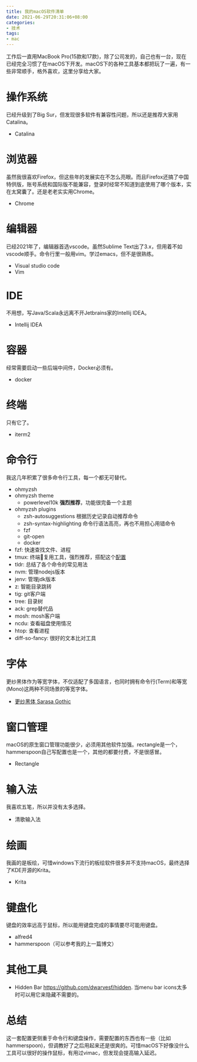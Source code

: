 ```yaml
---
title: 我的macOS软件清单
date: 2021-06-29T20:31:06+08:00
categories:
- 技术
tags:
- mac
---
```


工作后一直用MacBook Pro(15款和17款)，除了公司发的，自己也有一台，现在已经完全习惯了在macOS下开发。macOS下的各种工具基本都把玩了一遍，有一些非常顺手，格外喜欢，这里分享给大家。

# 操作系统

已经升级到了Big Sur，但发现很多软件有兼容性问题，所以还是推荐大家用Catalina。

- Catalina

# 浏览器

虽然我很喜欢Firefox，但这些年的发展实在不怎么亮眼。而且Firefox还搞了中国特供版，账号系统和国际版不能兼容，登录时经常不知道到底使用了哪个版本，实在太窝囊了。还是老老实实用Chrome。

- Chrome

# 编辑器

已经2021年了，编辑器首选vscode。虽然Sublime Text出了3.x，但用着不如vscode顺手。命令行里一般用vim。学过emacs，但不是很熟练。

- Visual studio code
- Vim

# IDE

不用想，写Java/Scala永远离不开Jetbrains家的Intellij IDEA。

- Intellij IDEA

# 容器

经常需要启动一些后端中间件，Docker必须有。

- docker

# 终端

只有它了。

- iterm2

# 命令行

我这几年积累了很多命令行工具，每一个都无可替代。

- ohmyzsh
- ohmyzsh theme
    - powerlevel10k **强烈推荐**，功能很完备一个主题
- ohmyzsh plugins
    - zsh-autosuggestions 根据历史记录自动推荐命令
    - zsh-syntax-highlighting 命令行语法高亮，再也不用担心用错命令
    - fzf
    - git-open
    - docker
- fzf: 快速查找文件、进程
- tmux: 终端复用工具，强烈推荐，搭配这个[配置](https://github.com/gpakosz/.tmux)
- tldr: 总结了各个命令的常见用法
- nvm: 管理nodejs版本
- jenv: 管理jdk版本
- z: 智能目录跳转
- tig: git客户端
- tree: 目录树
- ack: grep替代品
- mosh: mosh客户端
- ncdu: 查看磁盘使用情况
- htop: 查看进程
- diff-so-fancy: 很好的文本比对工具

# 字体

更纱黑体作为等宽字体，不仅适配了多国语言，也同时拥有命令行(Term)和等宽(Mono)这两种不同场景的等宽字体。

- [更纱黑体 Sarasa Gothic](https://github.com/be5invis/Sarasa-Gothic/)

# 窗口管理

macOS的原生窗口管理功能很少，必须用其他软件加强。rectangle是一个，hammerspoon自己写配置也是一个，其他的都要付费，不是很感冒。

- Rectangle

# 输入法

我喜欢五笔，所以并没有太多选择。

- 清歌输入法

# 绘画

我画的是板绘，可惜windows下流行的板绘软件很多并不支持macOS，最终选择了KDE开源的Krita。

- Krita

# 键盘化

键盘的效率远高于鼠标，所以能用键盘完成的事情要尽可能用键盘。

- alfred4
- hammerspoon（可以参考我的上一篇博文）

# 其他工具

- Hidden Bar https://github.com/dwarvesf/hidden. 当menu bar icons太多时可以用它来隐藏不需要的。

# 总结

这一套配置更侧重于命令行和键盘操作，需要配置的东西也有一些（比如hammerspoon)，但调教好了之后用起来还是很爽的。可惜macOS下好像没什么工具可以很好的操作鼠标，有用过vimac，但发现会提高输入延迟。
